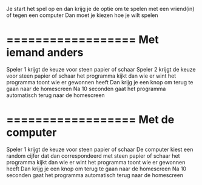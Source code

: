 Je start het spel op en dan krijg je de optie om te spelen met een vriend(in) of tegen een computer
Dan moet je kiezen hoe je wilt spelen


==================
Met iemand anders
==================
Speler 1 krijgt de keuze voor steen papier of schaar
Speler 2 krijgt de keuze voor steen papier of schaar
het programma kijkt dan wie er wint
het programma toont wie er gewonnen heeft
Dan krijg je een knop om terug te gaan naar de homescreen
Na 10 seconden gaat het programma automatisch terug naar de homescreen


==================
Met de computer
==================
Speler 1 krijgt de keuze voor steen papier of schaar
De computer kiest een random cijfer dat dan correspondeerd met steen papier of schaar
het programma kijkt dan wie er wint
het programma toont wie er gewonnen heeft
Dan krijg je een knop om terug te gaan naar de homescreen
Na 10 seconden gaat het programma automatisch terug naar de homescreen